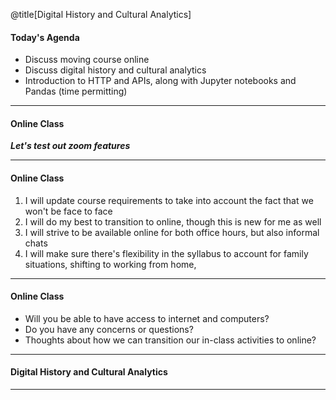@title[Digital History and Cultural Analytics]

#### Today's Agenda

- Discuss moving course online
- Discuss digital history and cultural analytics
- Introduction to HTTP and APIs, along with Jupyter notebooks and Pandas (time permitting)

---
#### Online Class

***Let's test out zoom features***

---
#### Online Class

1. I will update course requirements to take into account the fact that we won't be face to face
2. I will do my best to transition to online, though this is new for me as well
3. I will strive to be available online for both office hours, but also informal chats
4. I will make sure there's flexibility in the syllabus to account for family situations, shifting to working from home, 

---
#### Online Class

- Will you be able to have access to internet and computers?
- Do you have any concerns or questions?
- Thoughts about how we can transition our in-class activities to online?

---
#### Digital History and Cultural Analytics

---